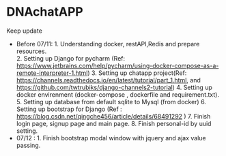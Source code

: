 # DNAchatAPP
Keep update
* Before 07/11:  1. Understanding docker, restAPI,Redis and prepare resources. </br>
                 2. Setting up Django for pycharm (Ref: https://www.jetbrains.com/help/pycharm/using-docker-compose-as-a-remote-interpreter-1.html)
                 3. Setting up chatapp project(Ref: https://channels.readthedocs.io/en/latest/tutorial/part_1.html, and  https://github.com/twtrubiks/django-channels2-tutorial)
                 4. Setting up docker envirenment (docker-compose , dockerfile and requirement.txt).
                 5. Setting up database from default sqlite to Mysql (from docker)
                 6. Setting up bootstrap for Django (Ref : https://blog.csdn.net/qingche456/article/details/68491292 )
                 7. Finish login page, signup page and main page.
                 8. Finish personal-id by uuid setting.
* 07/12 : 1. Finish bootstrap modal window with jquery and ajax value passing.
